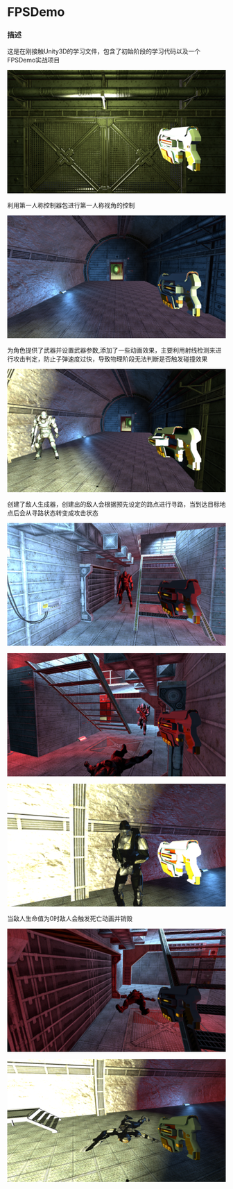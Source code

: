 # FPSDemo
 
### 描述
这是在刚接触Unity3D的学习文件，包含了初始阶段的学习代码以及一个FPSDemo实战项目

![image](Image/Start1.png)

利用第一人称控制器包进行第一人称视角的控制

![image](Image/Start2.png)

为角色提供了武器并设置武器参数,添加了一些动画效果，主要利用射线检测来进行攻击判定，防止子弹速度过快，导致物理阶段无法判断是否触发碰撞效果

![image](Image/ReBullet.png)

创建了敌人生成器，创建出的敌人会根据预先设定的路点进行寻路，当到达目标地点后会从寻路状态转变成攻击状态

![image](Image/Enemy1.png)

![image](Image/EnemyMove.png)

![image](Image/Enemy2.png)

当敌人生命值为0时敌人会触发死亡动画并销毁

![image](Image/EnemyDeath1.png)

![image](Image/EnemyDeath2.png)
